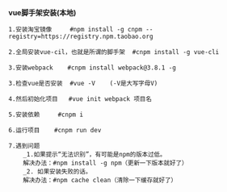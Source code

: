**vue脚手架安装(本地)**

    1.安装淘宝镜像     #npm install -g cnpm --registry=https://registry.npm.taobao.org

    2.全局安装vue-cil，也就是所谓的脚手架  #cnpm install -g vue-cli

    3.安装webpack    #cnpm install webpack@3.8.1 -g

    3.检查vue是否安装  #vue -V    (-V是大写字母V)

    4.然后初始化项目   #vue init webpack 项目名

    5.安装依赖     #cnpm i

    6.运行项目    #cnpm run dev

    7.遇到问题
        _1.如果提示“无法识别”，有可能是npm的版本过低。
        解决办法：#npm install -g npm（更新一下版本就好了）
        _2. 如果安装失败的话。
        解决办法：#npm cache clean（清除一下缓存就好了）


